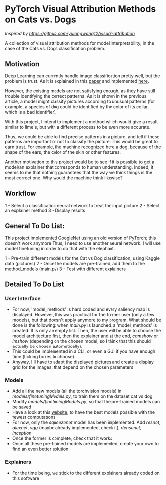 # PyTorch Visual Attribution Methods on Cats vs. Dogs
*Inspired by https://github.com/yulongwang12/visual-attribution*

A collection of visual attribution methods for model interpretability, in the case of the Cats vs. Dogs classification problem.

## Motivation
Deep Learning can currently handle image classification pretty well, but the problem is trust. As it is explained in this [paper](https://arxiv.org/pdf/1602.04938.pdf) and implemented [here](https://github.com/marcotcr/lime).

However, the existing models are not satisfying enough, as they have still trouble identifying the correct patterns. As it is shown in the previous article, a model might classify pictures according to unusual patterns (for example, a species of dog could be identified by the color of its collar, which is a bad identifier).

With this project, I intend to implement a method which would give a result similar to lime's, but with a different process to be even more accurate.

Thus, we could be able to find precise patterns in a picture, and tell if these patterns are important or not to classify the picture. This would be great to earn trust. For example, the machine recognized here a dog, because of the shape of the ears, the color of the skin or other features. 

Another motivation to this project would be to see if it is possible to get a model/an explainer that corresponds to human understanding. Indeed, it seems to me that nothing guarantees that the way we think things is the most correct one. Why would the machine think likewise?

## Workflow
1 - Select a classification neural network to treat the input picture
2 - Select an explainer method
3 - Display results

## General To Do List: 
This project implemented GoogleNet using an old version of PyTorch; this doesn't work anymore
Thus, I need to use another neural network. I will use model finetuning in order to do that with the elephant.  

1 - Pre-train different models for the Cat vs Dog classification, using Kaggle data (pictures)
2 - Once the models are pre-trained, add them to the method_models (main.py)
3 - Test with different explainers


## Detailed To Do List
### User Interface
* For now, 'model_methods' is hard coded and every saliency map is displayed. However, this was practical for the former user (only a few models), but that doesn't apply anymore to my program. What should be done is the following: when _main.py_ is launched, a 'model_methods' is created. It is only an empty list. Then, the user will be able to choose the model architecture first, then the explainer and at the end, _camshow_ or _imshow_ (depending on the chosen model, so I think that this should actually be chosen automatically).
* This could be implemented in a CLI, or even a GUI if you have enough time (ticking boxes to choose).
* Anyway, I'll have to adapt the displayed pictures and create a display grid for the images, that depend on the chosen parameters

### Models
* Add all the new models (all the torchvision models) in _models/finetuningModels.py_, to train them on the dataset cat vs dog
* Modify _models/finetuningModels.py_, so that the pre-trained models can be saved
* Have a look at this [website](https://towardsdatascience.com/transfer-learning-with-convolutional-neural-networks-in-pytorch-dd09190245ce), to have the best models possible with the fewest computations
* For now, only the _squeezenet_ model has been implemented. Add _resnet_, _alexnet_, _vgg_ (maybe already implemented, check it), _densenet_, _inception_
* Once the former is complete, check that it works
* Once all these pre-trained models are implemented, create your own to find an even better solution

### Explainers
* For the time being, we stick to the different explainers already coded on this software